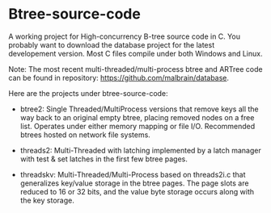 Btree-source-code
=================

A working project for High-concurrency B-tree source code in C.  You probably want to download the database project for the latest developement version.  Most C files compile under both Windows and Linux.

Note:  The most recent multi-threaded/multi-process btree and ARTree code can be found in repository:  https://github.com/malbrain/database.

Here are the projects under btree-source-code:

* btree2:		Single Threaded/MultiProcess versions that remove keys all the way back to an original empty btree, placing removed nodes on a free list.  Operates under either memory mapping or file I/O.  Recommended btrees hosted on network file systems.

* threads2:		Multi-Threaded with latching implemented by a latch manager with test & set latches in the first few btree pages.

* threadskv:	Multi-Threaded/Multi-Process based on threads2i.c that generalizes key/value storage in the btree pages. The page slots are reduced to 16 or 32 bits, and the value byte storage occurs along with the key storage.
